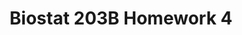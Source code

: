 ---
layout: page
title: Biostat 203B Homework 4
description: Building prediction models 
img:
redirect: /hw4/
importance: 2
category: school
---